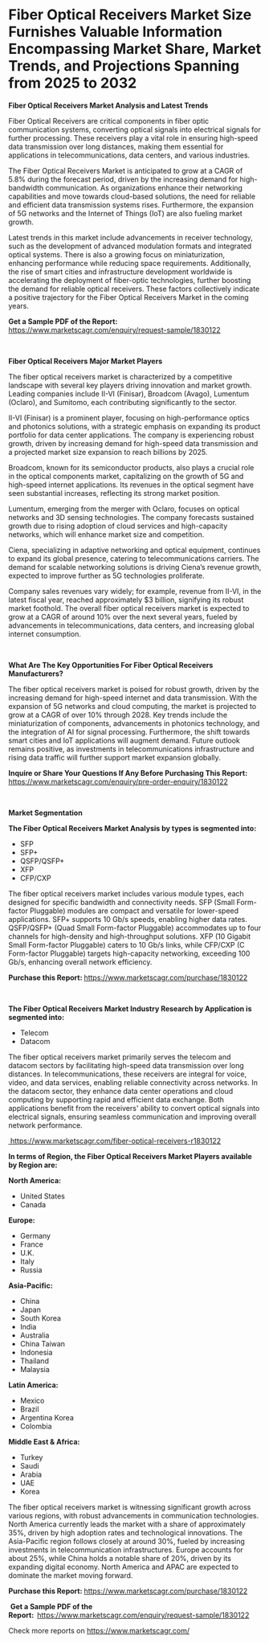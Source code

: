 <p><h1>Fiber Optical Receivers Market Size Furnishes Valuable Information Encompassing Market Share, Market Trends, and Projections Spanning from 2025 to 2032</h1></p><p><strong>Fiber Optical Receivers Market Analysis and Latest Trends</strong></p>
<p><p>Fiber Optical Receivers are critical components in fiber optic communication systems, converting optical signals into electrical signals for further processing. These receivers play a vital role in ensuring high-speed data transmission over long distances, making them essential for applications in telecommunications, data centers, and various industries.</p><p>The Fiber Optical Receivers Market is anticipated to grow at a CAGR of 5.8% during the forecast period, driven by the increasing demand for high-bandwidth communication. As organizations enhance their networking capabilities and move towards cloud-based solutions, the need for reliable and efficient data transmission systems rises. Furthermore, the expansion of 5G networks and the Internet of Things (IoT) are also fueling market growth.</p><p>Latest trends in this market include advancements in receiver technology, such as the development of advanced modulation formats and integrated optical systems. There is also a growing focus on miniaturization, enhancing performance while reducing space requirements. Additionally, the rise of smart cities and infrastructure development worldwide is accelerating the deployment of fiber-optic technologies, further boosting the demand for reliable optical receivers. These factors collectively indicate a positive trajectory for the Fiber Optical Receivers Market in the coming years.</p></p>
<p><strong>Get a Sample PDF of the Report:&nbsp;</strong> <a href="https://www.marketscagr.com/enquiry/request-sample/1830122?utm_campaign=2326&utm_medium=2&utm_source=Github&utm_content=ia&utm_term=13022025&utm_id=fiber-optical-receivers">https://www.marketscagr.com/enquiry/request-sample/1830122</a></p>
<p>&nbsp;</p>
<p><strong>Fiber Optical Receivers Major Market Players</strong></p>
<p><p>The fiber optical receivers market is characterized by a competitive landscape with several key players driving innovation and market growth. Leading companies include II-VI (Finisar), Broadcom (Avago), Lumentum (Oclaro), and Sumitomo, each contributing significantly to the sector.</p><p>II-VI (Finisar) is a prominent player, focusing on high-performance optics and photonics solutions, with a strategic emphasis on expanding its product portfolio for data center applications. The company is experiencing robust growth, driven by increasing demand for high-speed data transmission and a projected market size expansion to reach billions by 2025.</p><p>Broadcom, known for its semiconductor products, also plays a crucial role in the optical components market, capitalizing on the growth of 5G and high-speed internet applications. Its revenues in the optical segment have seen substantial increases, reflecting its strong market position.</p><p>Lumentum, emerging from the merger with Oclaro, focuses on optical networks and 3D sensing technologies. The company forecasts sustained growth due to rising adoption of cloud services and high-capacity networks, which will enhance market size and competition.</p><p>Ciena, specializing in adaptive networking and optical equipment, continues to expand its global presence, catering to telecommunications carriers. The demand for scalable networking solutions is driving Ciena’s revenue growth, expected to improve further as 5G technologies proliferate.</p><p>Company sales revenues vary widely; for example, revenue from II-VI, in the latest fiscal year, reached approximately $3 billion, signifying its robust market foothold. The overall fiber optical receivers market is expected to grow at a CAGR of around 10% over the next several years, fueled by advancements in telecommunications, data centers, and increasing global internet consumption.</p></p>
<p>&nbsp;</p>
<p><strong>What Are The Key Opportunities For Fiber Optical Receivers Manufacturers?</strong></p>
<p><p>The fiber optical receivers market is poised for robust growth, driven by the increasing demand for high-speed internet and data transmission. With the expansion of 5G networks and cloud computing, the market is projected to grow at a CAGR of over 10% through 2028. Key trends include the miniaturization of components, advancements in photonics technology, and the integration of AI for signal processing. Furthermore, the shift towards smart cities and IoT applications will augment demand. Future outlook remains positive, as investments in telecommunications infrastructure and rising data traffic will further support market expansion globally.</p></p>
<p><strong>Inquire or Share Your Questions If Any Before Purchasing This Report:</strong> <a href="https://www.marketscagr.com/enquiry/pre-order-enquiry/1830122?utm_campaign=2326&utm_medium=2&utm_source=Github&utm_content=ia&utm_term=13022025&utm_id=fiber-optical-receivers">https://www.marketscagr.com/enquiry/pre-order-enquiry/1830122</a></p>
<p>&nbsp;</p>
<p><strong>Market Segmentation</strong></p>
<p><strong>The Fiber Optical Receivers Market Analysis by types is segmented into:</strong></p>
<p><ul><li>SFP</li><li>SFP+</li><li>QSFP/QSFP+</li><li>XFP</li><li>CFP/CXP</li></ul></p>
<p><p>The fiber optical receivers market includes various module types, each designed for specific bandwidth and connectivity needs. SFP (Small Form-factor Pluggable) modules are compact and versatile for lower-speed applications. SFP+ supports 10 Gb/s speeds, enabling higher data rates. QSFP/QSFP+ (Quad Small Form-factor Pluggable) accommodates up to four channels for high-density and high-throughput solutions. XFP (10 Gigabit Small Form-factor Pluggable) caters to 10 Gb/s links, while CFP/CXP (C Form-factor Pluggable) targets high-capacity networking, exceeding 100 Gb/s, enhancing overall network efficiency.</p></p>
<p><strong>Purchase this Report:&nbsp;</strong><a href="https://www.marketscagr.com/purchase/1830122?utm_campaign=2326&utm_medium=2&utm_source=Github&utm_content=ia&utm_term=13022025&utm_id=fiber-optical-receivers">https://www.marketscagr.com/purchase/1830122</a></p>
<p>&nbsp;</p>
<p><strong>The Fiber Optical Receivers Market Industry Research by Application is segmented into:</strong></p>
<p><ul><li>Telecom</li><li>Datacom</li></ul></p>
<p><p>The fiber optical receivers market primarily serves the telecom and datacom sectors by facilitating high-speed data transmission over long distances. In telecommunications, these receivers are integral for voice, video, and data services, enabling reliable connectivity across networks. In the datacom sector, they enhance data center operations and cloud computing by supporting rapid and efficient data exchange. Both applications benefit from the receivers' ability to convert optical signals into electrical signals, ensuring seamless communication and improving overall network performance.</p></p>
<p><a href="https://www.marketscagr.com/fiber-optical-receivers-r1830122?utm_campaign=2326&utm_medium=2&utm_source=Github&utm_content=ia&utm_term=13022025&utm_id=fiber-optical-receivers">&nbsp;https://www.marketscagr.com/fiber-optical-receivers-r1830122</a></p>
<p><strong>In terms of Region, the Fiber Optical Receivers Market Players available by Region are:</strong></p>
<p>
    <p> <strong> North America: </strong>
        <ul>
            <li>United States</li>
            <li>Canada</li>
        </ul>
        </p> 
    <p> <strong> Europe: </strong>
        <ul>
            <li>Germany</li>
            <li>France</li>
            <li>U.K.</li>
            <li>Italy</li>
            <li>Russia</li>
        </ul>
        </p> 
    <p> <strong> Asia-Pacific: </strong>
        <ul>
            <li>China</li>
            <li>Japan</li>
            <li>South Korea</li>
            <li>India</li>
            <li>Australia</li>
            <li>China Taiwan</li>
            <li>Indonesia</li>
            <li>Thailand</li>
            <li>Malaysia</li>
        </ul>
        </p> 
    <p> <strong> Latin America: </strong>
        <ul>
            <li>Mexico</li>
            <li>Brazil</li>
            <li>Argentina Korea</li>
            <li>Colombia</li>
        </ul>
        </p> 
    <p> <strong> Middle East & Africa: </strong>
        <ul>
            <li>Turkey</li>
            <li>Saudi</li>
            <li>Arabia</li>
            <li>UAE</li>
            <li>Korea</li>
        </ul>
    </p>
    </p>
<p><p>The fiber optical receivers market is witnessing significant growth across various regions, with robust advancements in communication technologies. North America currently leads the market with a share of approximately 35%, driven by high adoption rates and technological innovations. The Asia-Pacific region follows closely at around 30%, fueled by increasing investments in telecommunication infrastructures. Europe accounts for about 25%, while China holds a notable share of 20%, driven by its expanding digital economy. North America and APAC are expected to dominate the market moving forward.</p></p>
<p><strong>Purchase this Report: </strong><a href="https://www.marketscagr.com/purchase/1830122?utm_campaign=2326&utm_medium=2&utm_source=Github&utm_content=ia&utm_term=13022025&utm_id=fiber-optical-receivers">https://www.marketscagr.com/purchase/1830122</a></p>
<p>&nbsp;<strong>Get a Sample PDF of the Report:&nbsp;&nbsp;</strong><a href="https://www.marketscagr.com/enquiry/request-sample/1830122?utm_campaign=2326&utm_medium=2&utm_source=Github&utm_content=ia&utm_term=13022025&utm_id=fiber-optical-receivers">https://www.marketscagr.com/enquiry/request-sample/1830122</a></p>
<p><strong></strong></p>
<p>Check more reports on <a href="https://www.marketscagr.com/?utm_campaign=2326&utm_medium=2&utm_source=Github&utm_content=ia&utm_term=13022025&utm_id=fiber-optical-receivers">https://www.marketscagr.com/</a></p>